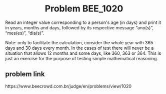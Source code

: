 <h1 align="center" id="title">Problem BEE_1020</h1>

<p id="description">Read an integer value corresponding to a person's age (in days) and print it in years, months and days, followed by its respective message “ano(s)”, “mes(es)”, “dia(s)”.

Note: only to facilitate the calculation, consider the whole year with 365 days and 30 days every month. In the cases of test there will never be a situation that allows 12 months and some days, like 360, 363 or 364. This is just an exercise for the purpose of testing simple mathematical reasoning.</p>



<h2> problem  link </h2>

<p>https://www.beecrowd.com.br/judge/en/problems/view/1020</p>